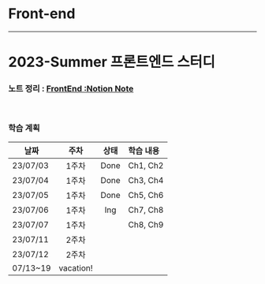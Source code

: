 # Front-end
---
# 2023-Summer 프론트엔드 스터디
### 노트 정리 : [FrontEnd :Notion Note](https://www.notion.so/2023-FrontEnd-36b6d09841a545e18b9a2589b0e75bf0)

<br>

### 학습 계획

|날짜|주차|상태|학습 내용|
|----|:----:|:----:|:----|
|23/07/03|1주차|Done  |Ch1, Ch2|
|23/07/04|1주차|Done  |Ch3, Ch4|
|23/07/05|1주차|Done  |Ch5, Ch6|
|23/07/06|1주차|Ing   |Ch7, Ch8|
|23/07/07|1주차|      |Ch8, Ch9|
|23/07/11|2주차|      |        |
|23/07/12|2주차|      |        |
|07/13~19|vacation!|
